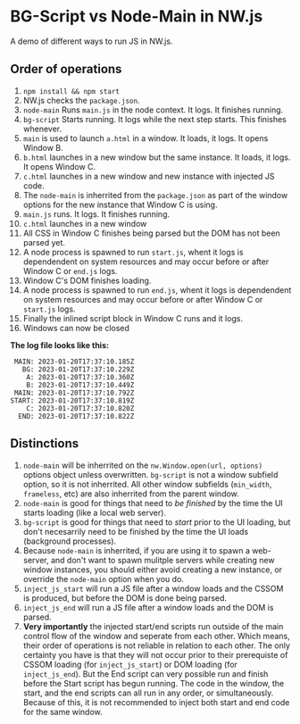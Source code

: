 # BG-Script vs Node-Main in NW.js

A demo of different ways to run JS in NW.js.


## Order of operations

1. `npm install && npm start`
1. NW.js checks the `package.json`.
1. `node-main` Runs `main.js` in the node context. It logs. It finishes running.
1. `bg-script` Starts running. It logs while the next step starts. This finishes whenever.
1. `main` is used to launch `a.html` in a window. It loads, it logs. It opens Window B.
1. `b.html` launches in a new window but the same instance. It loads, it logs. It opens Window C.
1. `c.html` launches in a new window and new instance with injected JS code.
1. The `node-main` is inherrited from the `package.json` as part of the window options for the new instance that Window C is using.
1. `main.js` runs. It logs. It finishes running.
1. `c.html` launches in a new window
1. All CSS in Window C finishes being parsed but the DOM has not been parsed yet.
1. A node process is spawned to run `start.js`, whent it logs is dependendent on system resources and may occur before or after Window C or `end.js` logs.
1. Window C's DOM finishes loading.
1. A node process is spawned to run `end.js`, whent it logs is dependendent on system resources and may occur before or after Window C or `start.js` logs.
1. Finally the inlined script block in Window C runs and it logs.
1. Windows can now be closed

**The log file looks like this:**

```
 MAIN: 2023-01-20T17:37:10.185Z
   BG: 2023-01-20T17:37:10.229Z
    A: 2023-01-20T17:37:10.360Z
    B: 2023-01-20T17:37:10.449Z
 MAIN: 2023-01-20T17:37:10.792Z
START: 2023-01-20T17:37:10.819Z
    C: 2023-01-20T17:37:10.820Z
  END: 2023-01-20T17:37:10.822Z
```


## Distinctions

1. `node-main` will be inherrited on the `nw.Window.open(url, options)` options object unless overwritten. `bg-script` is not a window subfield option, so it is not inherrited. All other window subfields (`min_width`, `frameless`, etc) are also inherrited from the parent window.
1. `node-main` is good for things that need to *be finished* by the time the UI starts loading (like a local web server).
1. `bg-script` is good for things that need to *start* prior to the UI loading, but don't necesarrily need to be finished by the time the UI loads (background processes).
1. Because `node-main` is inherrited, if you are using it to spawn a web-server, and don't want to spawn mulitple servers while creating new window instances, you should either avoid creating a new instance, or override the `node-main` option when you do.
1. `inject_js_start` will run a JS file after a window loads and the CSSOM is produced, but before the DOM is done being parsed.
1. `inject_js_end` will run a JS file after a window loads and the DOM is parsed.
1. **Very importantly** the injected start/end scripts run outside of the main control flow of the window and seperate from each other. Which means, their order of operations is not reliable in relation to each other. The only certainty you have is that they will not occur prior to their prerequiste of CSSOM loading (for `inject_js_start`) or DOM loading (for `inject_js_end`). But the End script can very possible run and finish before the Start script has begun running. The code in the window, the start, and the end scripts can all run in any order, or simultaneously. Because of this, it is not recommended to inject both start and end code for the same window.
